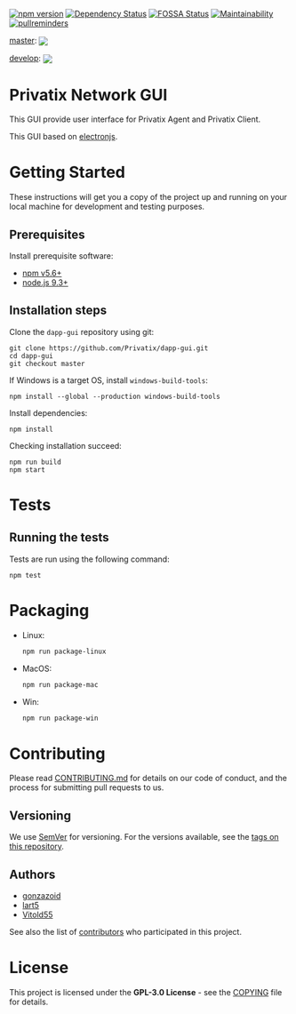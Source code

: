 [![npm version](https://badge.fury.io/js/dappctrlgui.svg)](https://badge.fury.io/js/dappctrlgui)
[![Dependency Status](https://david-dm.org/Privatix/dapp-gui.svg)](https://david-dm.org/Privatix/dapp-gui)
[![FOSSA Status](https://app.fossa.io/api/projects/git%2Bgithub.com%2FPrivatix%2Fdapp-gui.svg?type=shield)](https://app.fossa.io/projects/git%2Bgithub.com%2FPrivatix%2Fdapp-gui?ref=badge_shield)
[![Maintainability](https://api.codeclimate.com/v1/badges/36cd4ddf298a54226e1a/maintainability)](https://codeclimate.com/github/Privatix/dapp-gui/maintainability)
[![pullreminders](https://pullreminders.com/badge.svg)](https://pullreminders.com?ref=badge)

[master](https://github.com/Privatix/dapp-gui):
<img align="center" src="https://ci.privatix.net/plugins/servlet/wittified/build-status/PNG-TES">

[develop](https://github.com/Privatix/dapp-gui/tree/develop):
<img align="center" src="https://ci.privatix.net/plugins/servlet/wittified/build-status/PNG-TES0">

# Privatix Network GUI

This GUI provide user interface for Privatix Agent and Privatix Client.

This GUI based on [electronjs](https://electronjs.org/).

# Getting Started

These instructions will get you a copy of the project up and running on your local machine for development and testing purposes.

## Prerequisites

Install prerequisite software:
* [npm v5.6+](https://www.npmjs.com/)
* [node.js 9.3+](https://nodejs.org/en/)

## Installation steps

Clone the `dapp-gui` repository using git:

```
git clone https://github.com/Privatix/dapp-gui.git
cd dapp-gui
git checkout master
```

If Windows is a target OS, install `windows-build-tools`:

```
npm install --global --production windows-build-tools
```

Install dependencies:

```
npm install
```

Checking installation succeed:

```
npm run build
npm start
```

# Tests

## Running the tests

Tests are run using the following command:

```
npm test
```

# Packaging

* Linux:

    ```bash
    npm run package-linux
    ```

* MacOS:

    ```bash
    npm run package-mac
    ```    

* Win:

    ```bash
    npm run package-win
    ```

# Contributing

Please read [CONTRIBUTING.md](CONTRIBUTING.md) for details on our code of conduct, and the process for submitting pull requests to us.

## Versioning

We use [SemVer](http://semver.org/) for versioning. For the versions available, see the [tags on this repository](https://github.com/Privatix/dapp-gui/tags).

## Authors

* [gonzazoid](https://github.com/gonzazoid)
* [lart5](https://github.com/lart5)
* [Vitold55](https://github.com/Vitold55)

See also the list of [contributors](https://github.com/Privatix/dapp-gui/contributors) who participated in this project.


# License

This project is licensed under the **GPL-3.0 License** - see the [COPYING](COPYING) file for details.
